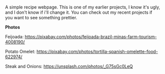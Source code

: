 A simple recipe webpage. This is one of my earlier projects, I know it's ugly, and I don't know if i'll change it. You can check out my recent projects if you want to see something prettier.

**Photos**

Feijoada: https://pixabay.com/photos/feijoada-brazil-minas-farm-tourism-4008190/

Potato Omelet: https://pixabay.com/photos/tortilla-spanish-omelette-food-622974/

Steak and Onions: https://unsplash.com/photos/_G75sGc0LeQ
